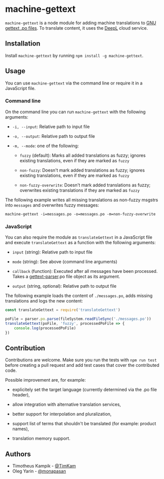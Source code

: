 # machine-gettext
``machine-gettext`` is a node module for adding machine translations to [GNU gettext .po files](https://www.gnu.org/software/gettext/manual/html_node/PO-Files.html).
To translate content, it uses the [DeepL](https://www.deepl.com/translator) cloud service.

## Installation
Install ``machine-gettext`` by running ``npm install -g machine-gettext``.

## Usage
You can use ``machine-gettext`` via the command line or require it in a JavaScript file.

### Command line
On the command line you can run ``machine-gettext`` with the following arguments:

* ``-i, --input``: Relative path to input file

* ``-o, --output``: Relative path to output file

* ``-m, --mode``: one of the following:

    *  ``fuzzy`` (default): Marks all added translations as fuzzy; ignores existing translations, even if they are marked as ``fuzzy``

    *  ``non-fuzzy``: Doesn't mark added translations as fuzzy; ignores existing translations, even if they are marked as ``fuzzy``

    * ``non-fuzzy-overwrite``:  Doesn't mark added translations as fuzzy; overwrites existing translations if they are marked as ``fuzzy``

The following example writes all missing translations as non-fuzzy msgstrs into ``messages`` and overwrites fuzzy messages:

```
machine-gettext -i=messages.po -o=messages.po -m=non-fuzzy-overwrite
```

### JavaScript
You can also require the module as ``translateGettext`` in a JavaScript file and execute ``translateGettext`` as a function with the following arguments:

* ``input`` (string): Relative path to input file

* ``mode`` (string): See above (command line arguments)

* ``callback`` (function): Executed after all messages have been processed. Takes a [gettext-parser](https://github.com/smhg/gettext-parser).po file object as its argument.

* ``output`` (string, optional): Relative path to output file 

The following example loads the content of ``./messages.po``, adds missing translations and logs the new content:

```JavaScript
const translateGettext = require('translateGettext')

poFile = parser.po.parse(fileSystem.readFileSync('./messages.po'))
translateGettext(poFile, 'fuzzy', processedPoFile => {
    console.log(processedPoFile)
})
```

## Contribution
Contributions are welcome.
Make sure you run the tests with ``npm run test`` before creating a pull request and add test cases that cover the contributed code.

Possible improvement are, for example:

* explicitely set the target language (currently determined via the .po file header),

* allow integration with alternative translation services,

* better support for interpolation and pluralization,

* support list of terms that shouldn't be translated (for example: product names),

* translation memory support.

## Authors

* Timotheus Kampik - [@TimKam](https://github.com/TimKam)
* Oleg Yarin - [@monapasan](https://github.com/monapasan)

